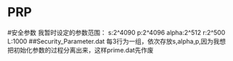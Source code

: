 # PRP
#安全参数
我暂时设定的参数范围：
s:2^4090
p:2^4096
alpha:2^512
r:2^500
L:1000
##Security_Parameter.dat
每3行为一组，依次存放s,alpha,p,因为我想把初始化参数的过程分离出来，这样prime.dat先作废
